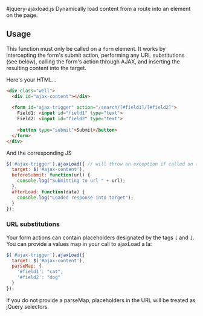 #jquery-ajaxload.js
Dynamically load content from a route into an element on the page.

## Usage
This function must only be called on a `form` element. It works by intercepting
the form's submit action, performing any URL substitutions (see below), calling
the form's action through AJAX, and inserting the resulting content into the
target.

Here's your HTML...

```html
<div class="well">
  <div id="ajax-content"></div>
  
  <form id="ajax-trigger" action="/search/[#field1]/[#field2]">
    Field1: <input id="field1" type="text">
    Field2: <input id="field2" type="text">
    
    <button type="submit">Submit</button>
  </form>
</div>
```

And the corresponding JS

```js
$('#ajax-trigger').ajaxLoad({ // will throw an exception if called on anything other than a form element
  target: $('#ajax-content'),
  beforeSubmit: function(url) {
    console.log("Submitting to url " + url);
  },
  afterLoad: function(data) {
    console.log("Loaded response into target");
  }
});
```

### URL substitutions
Your form actions can contain placeholders designated by the tags `[` and `]`.
You can provide a values map in your call to ajaxLoad a la:

```js
$('#ajax-trigger').ajaxLoad({
  target: $('#ajax-content'),
  parseMap: {
    '#field1': "cat",
    '#field2': "dog"
  }
});
```

If you do not provide a parseMap, placeholders in the URL will be treated as
jQuery selectors.
